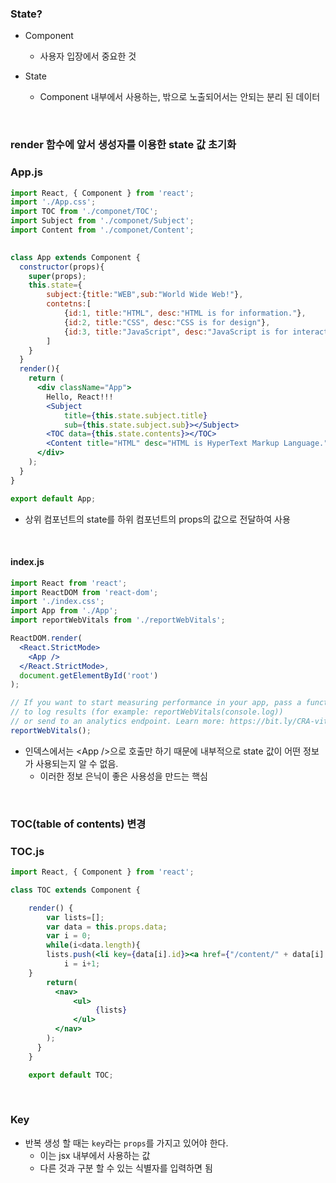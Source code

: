 ### State?

- Component
  - 사용자 입장에서 중요한 것

- State
  - Component 내부에서 사용하는, 밖으로 노출되어서는 안되는 분리 된 데이터

<br/>

### render 함수에 앞서 생성자를 이용한 state 값 초기화

### App.js

```jsx
import React, { Component } from 'react';
import './App.css';
import TOC from './componet/TOC';
import Subject from './componet/Subject';
import Content from './componet/Content';
 

class App extends Component {
  constructor(props){
    super(props);
    this.state={
        subject:{title:"WEB",sub:"World Wide Web!"},
        contetns:[
            {id:1, title:"HTML", desc:"HTML is for information."},
            {id:2, title:"CSS", desc:"CSS is for design"},
            {id:3, title:"JavaScript", desc:"JavaScript is for interactive"}
        ]
    }
  }
  render(){
    return (
      <div className="App">
        Hello, React!!!
        <Subject 
            title={this.state.subject.title} 
            sub={this.state.subject.sub}></Subject>
        <TOC data={this.state.contents}></TOC>
        <Content title="HTML" desc="HTML is HyperText Markup Language."></Content>
      </div>
    );
  }
}

export default App;
```

- 상위 컴포넌트의 state를 하위 컴포넌트의 props의 값으로 전달하여 사용

<br/>

#### index.js

```jsx
import React from 'react';
import ReactDOM from 'react-dom';
import './index.css';
import App from './App';
import reportWebVitals from './reportWebVitals';

ReactDOM.render(
  <React.StrictMode>
    <App />
  </React.StrictMode>,
  document.getElementById('root')
);

// If you want to start measuring performance in your app, pass a function
// to log results (for example: reportWebVitals(console.log))
// or send to an analytics endpoint. Learn more: https://bit.ly/CRA-vitals
reportWebVitals();
```

- 인덱스에서는 \<App />으로 호출만 하기 때문에 내부적으로 state 값이 어떤 정보가 사용되는지 알 수 없음. 
  - 이러한 정보 은닉이 좋은 사용성을 만드는 핵심

<br/>

### TOC(table of contents) 변경

### TOC.js

```jsx
import React, { Component } from 'react';

class TOC extends Component {

    render() {
        var lists=[];
        var data = this.props.data;
        var i = 0;
        while(i<data.length){
        lists.push(<li key={data[i].id}><a href={"/content/" + data[i].id}>{data[i].title}</a></li>);
            i = i+1;
    }
        return(
          <nav>
              <ul>
                   {lists}
              </ul>
          </nav>
        );
      }
    }

    export default TOC;
```

<br/>

### Key

- 반복 생성 할 때는 `key`라는 `props`를 가지고 있어야 한다.
  - 이는 jsx 내부에서 사용하는 값
  - 다른 것과 구분 할 수 있는 식별자를 입력하면 됨


